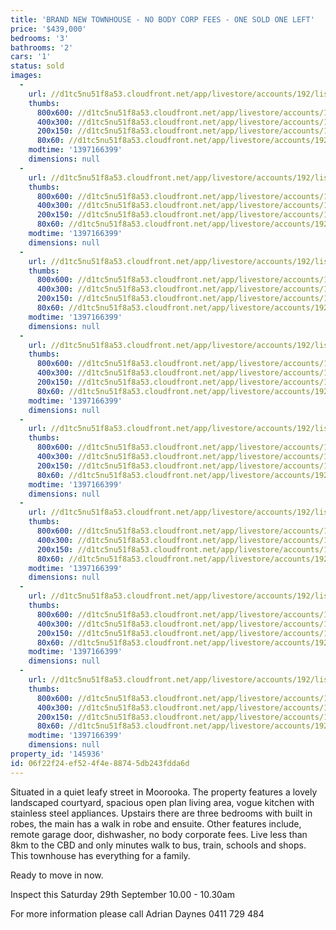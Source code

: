```yaml
---
title: 'BRAND NEW TOWNHOUSE - NO BODY CORP FEES - ONE SOLD ONE LEFT'
price: '$439,000'
bedrooms: '3'
bathrooms: '2'
cars: '1'
status: sold
images:
  -
    url: //d1tc5nu51f8a53.cloudfront.net/app/livestore/accounts/192/listings/98092/images/104008505-1_5496392069_20140411034125.jpg
    thumbs:
      800x600: //d1tc5nu51f8a53.cloudfront.net/app/livestore/accounts/192/listings/98092/images/104008505-1_5496392069_20140411034125_800x600.jpg
      400x300: //d1tc5nu51f8a53.cloudfront.net/app/livestore/accounts/192/listings/98092/images/104008505-1_5496392069_20140411034125_400x300.jpg
      200x150: //d1tc5nu51f8a53.cloudfront.net/app/livestore/accounts/192/listings/98092/images/104008505-1_5496392069_20140411034125_200x150.jpg
      80x60: //d1tc5nu51f8a53.cloudfront.net/app/livestore/accounts/192/listings/98092/images/104008505-1_5496392069_20140411034125_80x60.jpg
    modtime: '1397166399'
    dimensions: null
  -
    url: //d1tc5nu51f8a53.cloudfront.net/app/livestore/accounts/192/listings/98092/images/104008505-2_6908300836_20140411034133.jpg
    thumbs:
      800x600: //d1tc5nu51f8a53.cloudfront.net/app/livestore/accounts/192/listings/98092/images/104008505-2_6908300836_20140411034133_800x600.jpg
      400x300: //d1tc5nu51f8a53.cloudfront.net/app/livestore/accounts/192/listings/98092/images/104008505-2_6908300836_20140411034133_400x300.jpg
      200x150: //d1tc5nu51f8a53.cloudfront.net/app/livestore/accounts/192/listings/98092/images/104008505-2_6908300836_20140411034133_200x150.jpg
      80x60: //d1tc5nu51f8a53.cloudfront.net/app/livestore/accounts/192/listings/98092/images/104008505-2_6908300836_20140411034133_80x60.jpg
    modtime: '1397166399'
    dimensions: null
  -
    url: //d1tc5nu51f8a53.cloudfront.net/app/livestore/accounts/192/listings/98092/images/104008505-3_3172049047_20140411034129.jpg
    thumbs:
      800x600: //d1tc5nu51f8a53.cloudfront.net/app/livestore/accounts/192/listings/98092/images/104008505-3_3172049047_20140411034129_800x600.jpg
      400x300: //d1tc5nu51f8a53.cloudfront.net/app/livestore/accounts/192/listings/98092/images/104008505-3_3172049047_20140411034129_400x300.jpg
      200x150: //d1tc5nu51f8a53.cloudfront.net/app/livestore/accounts/192/listings/98092/images/104008505-3_3172049047_20140411034129_200x150.jpg
      80x60: //d1tc5nu51f8a53.cloudfront.net/app/livestore/accounts/192/listings/98092/images/104008505-3_3172049047_20140411034129_80x60.jpg
    modtime: '1397166399'
    dimensions: null
  -
    url: //d1tc5nu51f8a53.cloudfront.net/app/livestore/accounts/192/listings/98092/images/104008505-4_1690859375_20140411034130.jpg
    thumbs:
      800x600: //d1tc5nu51f8a53.cloudfront.net/app/livestore/accounts/192/listings/98092/images/104008505-4_1690859375_20140411034130_800x600.jpg
      400x300: //d1tc5nu51f8a53.cloudfront.net/app/livestore/accounts/192/listings/98092/images/104008505-4_1690859375_20140411034130_400x300.jpg
      200x150: //d1tc5nu51f8a53.cloudfront.net/app/livestore/accounts/192/listings/98092/images/104008505-4_1690859375_20140411034130_200x150.jpg
      80x60: //d1tc5nu51f8a53.cloudfront.net/app/livestore/accounts/192/listings/98092/images/104008505-4_1690859375_20140411034130_80x60.jpg
    modtime: '1397166399'
    dimensions: null
  -
    url: //d1tc5nu51f8a53.cloudfront.net/app/livestore/accounts/192/listings/98092/images/104008505-5_3031978020_20140411034129.jpg
    thumbs:
      800x600: //d1tc5nu51f8a53.cloudfront.net/app/livestore/accounts/192/listings/98092/images/104008505-5_3031978020_20140411034129_800x600.jpg
      400x300: //d1tc5nu51f8a53.cloudfront.net/app/livestore/accounts/192/listings/98092/images/104008505-5_3031978020_20140411034129_400x300.jpg
      200x150: //d1tc5nu51f8a53.cloudfront.net/app/livestore/accounts/192/listings/98092/images/104008505-5_3031978020_20140411034129_200x150.jpg
      80x60: //d1tc5nu51f8a53.cloudfront.net/app/livestore/accounts/192/listings/98092/images/104008505-5_3031978020_20140411034129_80x60.jpg
    modtime: '1397166399'
    dimensions: null
  -
    url: //d1tc5nu51f8a53.cloudfront.net/app/livestore/accounts/192/listings/98092/images/104008505-6_1599285202_20140411034128.jpg
    thumbs:
      800x600: //d1tc5nu51f8a53.cloudfront.net/app/livestore/accounts/192/listings/98092/images/104008505-6_1599285202_20140411034128_800x600.jpg
      400x300: //d1tc5nu51f8a53.cloudfront.net/app/livestore/accounts/192/listings/98092/images/104008505-6_1599285202_20140411034128_400x300.jpg
      200x150: //d1tc5nu51f8a53.cloudfront.net/app/livestore/accounts/192/listings/98092/images/104008505-6_1599285202_20140411034128_200x150.jpg
      80x60: //d1tc5nu51f8a53.cloudfront.net/app/livestore/accounts/192/listings/98092/images/104008505-6_1599285202_20140411034128_80x60.jpg
    modtime: '1397166399'
    dimensions: null
  -
    url: //d1tc5nu51f8a53.cloudfront.net/app/livestore/accounts/192/listings/98092/images/104008505-7_7020952827_20140411034136.jpg
    thumbs:
      800x600: //d1tc5nu51f8a53.cloudfront.net/app/livestore/accounts/192/listings/98092/images/104008505-7_7020952827_20140411034136_800x600.jpg
      400x300: //d1tc5nu51f8a53.cloudfront.net/app/livestore/accounts/192/listings/98092/images/104008505-7_7020952827_20140411034136_400x300.jpg
      200x150: //d1tc5nu51f8a53.cloudfront.net/app/livestore/accounts/192/listings/98092/images/104008505-7_7020952827_20140411034136_200x150.jpg
      80x60: //d1tc5nu51f8a53.cloudfront.net/app/livestore/accounts/192/listings/98092/images/104008505-7_7020952827_20140411034136_80x60.jpg
    modtime: '1397166399'
    dimensions: null
  -
    url: //d1tc5nu51f8a53.cloudfront.net/app/livestore/accounts/192/listings/98092/images/104008505-8_3465464981_20140411034134.jpg
    thumbs:
      800x600: //d1tc5nu51f8a53.cloudfront.net/app/livestore/accounts/192/listings/98092/images/104008505-8_3465464981_20140411034134_800x600.jpg
      400x300: //d1tc5nu51f8a53.cloudfront.net/app/livestore/accounts/192/listings/98092/images/104008505-8_3465464981_20140411034134_400x300.jpg
      200x150: //d1tc5nu51f8a53.cloudfront.net/app/livestore/accounts/192/listings/98092/images/104008505-8_3465464981_20140411034134_200x150.jpg
      80x60: //d1tc5nu51f8a53.cloudfront.net/app/livestore/accounts/192/listings/98092/images/104008505-8_3465464981_20140411034134_80x60.jpg
    modtime: '1397166399'
    dimensions: null
property_id: '145936'
id: 06f22f24-ef52-4f4e-8874-5db243fdda6d
---
```

Situated in a quiet leafy street in Moorooka. The property features a lovely landscaped courtyard, spacious open plan living area, vogue kitchen with stainless steel appliances.
Upstairs there are three bedrooms with built in robes, the main has a walk in robe and ensuite.
Other features include, remote garage door, dishwasher, no body corporate fees.
Live less than 8km to the CBD and only minutes walk to bus, train, schools and shops.
This townhouse has everything for a family.

Ready to move in now.

Inspect this Saturday 29th September 10.00 - 10.30am

For more information please call Adrian Daynes 0411 729 484